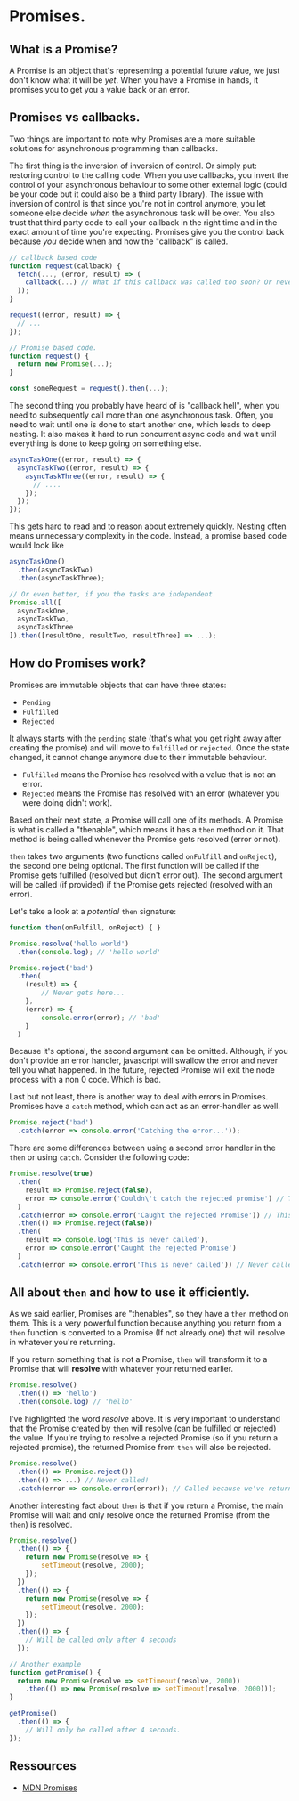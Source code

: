 # Promises.

## What is a Promise?
A Promise is an object that's representing a potential future value, we just don't know what it will be _yet_.
When you have a Promise in hands, it promises you to get you a value back or an error.

## Promises vs callbacks.
Two things are important to note why Promises are a more suitable solutions for asynchronous programming than callbacks.

The first thing is the inversion of inversion of control. Or simply put: restoring control to the calling code.
When you use callbacks, you invert the control of your asynchronous behaviour to some other external logic (could be your code but it could also be a third party library).
The issue with inversion of control is that since you're not in control anymore, you let someone else decide _when_ the asynchronous task will be over.
You also trust that third party code to call your callback in the right time and in the exact amount of time you're expecting.
Promises give you the control back because _you_ decide when and how the "callback" is called.

```javascript
// callback based code
function request(callback) {
  fetch(..., (error, result) => (
    callback(...) // What if this callback was called too soon? Or never called, or called twice...
  ));
}

request((error, result) => {
  // ...
});

// Promise based code.
function request() {
  return new Promise(...);
}

const someRequest = request().then(...);
```

The second thing you probably have heard of is "callback hell", when you need to subsequently call more than one asynchronous task. Often, you need to wait until one is done to start another one, which leads to deep nesting. It also makes it hard to run concurrent async code and wait until everything is done to keep going on something else.

```javascript
asyncTaskOne((error, result) => {
  asyncTaskTwo((error, result) => {
    asyncTaskThree((error, result) => {
      // ....
    });
  });
});
```

This gets hard to read and to reason about extremely quickly. Nesting often means unnecessary complexity in the code.
Instead, a promise based code would look like

```javascript
asyncTaskOne()
  .then(asyncTaskTwo)
  .then(asyncTaskThree);

// Or even better, if you the tasks are independent
Promise.all([
  asyncTaskOne,
  asyncTaskTwo,
  asyncTaskThree
]).then([resultOne, resultTwo, resultThree] => ...);
```

## How do Promises work?
Promises are immutable objects that can have three states:
- `Pending`
- `Fulfilled`
- `Rejected`

It always starts with the `pending` state (that's what you get right away after creating the promise) and will move to `fulfilled` or `rejected`. Once the state changed, it cannot change anymore due to their immutable behaviour.

- `Fulfilled` means the Promise has resolved with a value that is not an error.
- `Rejected` means the Promise has resolved with an error (whatever you were doing didn't work).

Based on their next state, a Promise will call one of its methods.
A Promise is what is called a "thenable", which means it has a `then` method on it. That method is being called
whenever the Promise gets resolved (error or not).

`then` takes two arguments (two functions called `onFulfill` and `onReject`), the second one being optional.
The first function will be called if the Promise gets fulfilled (resolved but didn't error out).
The second argument will be called (if provided) if the Promise gets rejected (resolved with an error).

Let's take a look at a _potential_ `then` signature:
```javascript
function then(onFulfill, onReject) { }
```

```javascript
Promise.resolve('hello world')
  .then(console.log); // 'hello world'
```

```javascript
Promise.reject('bad')
  .then(
    (result) => {
        // Never gets here...
    },
    (error) => {
        console.error(error); // 'bad'
    }
  )
```

Because it's optional, the second argument can be omitted. Although, if you don't provide an error handler,
javascript will swallow the error and never tell you what happened. In the future, rejected Promise will exit the node process with a non 0 code. Which is bad.

Last but not least, there is another way to deal with errors in Promises.
Promises have a `catch` method, which can act as an error-handler as well.

```javascript
Promise.reject('bad')
  .catch(error => console.error('Catching the error...'));
```

There are some differences between using a second error handler in the `then` or using `catch`.
Consider the following code:

```javascript
Promise.resolve(true)
  .then(
    result => Promise.reject(false),
    error => console.error('Couldn\'t catch the rejected promise') // This is never be called because the Promise already fulfilled.
  )
  .catch(error => console.error('Caught the rejected Promise')) // This is called because `then` returned a rejected promised
  .then(() => Promise.reject(false))
  .then(
    result => console.log('This is never called'),
    error => console.error('Caught the rejected Promise')
  )
  .catch(error => console.error('This is never called')) // Never called because we already handled the error before.
```

## All about `then` and how to use it efficiently.
As we said earlier, Promises are "thenables", so they have a `then` method on them.
This is a very powerful function because anything you return from a `then` function is converted to a Promise (If not already one) that will resolve in whatever you're returning.

If you return something that is not a Promise, `then` will transform it to a Promise that will **resolve** with whatever your returned earlier.

```javascript
Promise.resolve()
  .then(() => 'hello')
  .then(console.log) // 'hello'

```

I've highlighted the word _resolve_ above. It is very important to understand that the Promise created by `then` will resolve (can be fulfilled or rejected) the value.
If you're trying to resolve a rejected Promise (so if you return a rejected promise), the returned Promise from `then` will also be rejected.

```javascript
Promise.resolve()
  .then(() => Promise.reject())
  .then(() => ...) // Never called!
  .catch(error => console.error(error)); // Called because we've returned a rejected Promise.
```

Another interesting fact about `then` is that if you return a Promise, the main Promise will wait and only resolve once the returned Promise (from the `then`) is resolved.

```javascript
Promise.resolve()
  .then(() => {
    return new Promise(resolve => {
        setTimeout(resolve, 2000);
    });
  })
  .then(() => {
    return new Promise(resolve => {
        setTimeout(resolve, 2000);
    });
  })
  .then(() => {
    // Will be called only after 4 seconds
  });

// Another example
function getPromise() {
  return new Promise(resolve => setTimeout(resolve, 2000))
    .then(() => new Promise(resolve => setTimeout(resolve, 2000)));
}

getPromise()
  .then(() => {
    // Will only be called after 4 seconds.
});
```
## Ressources

- [MDN Promises](https://developer.mozilla.org/en/docs/Web/JavaScript/Reference/Global_Objects/Promise)
